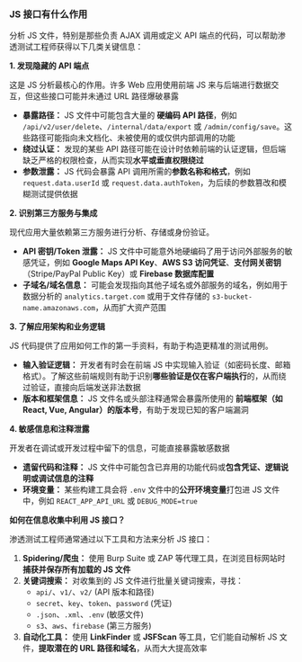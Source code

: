 ### JS 接口有什么作用

分析 JS 文件，特别是那些负责 AJAX 调用或定义 API 端点的代码，可以帮助渗透测试工程师获得以下几类关键信息：

**1. 发现隐藏的 API 端点**

这是 JS 分析最核心的作用。许多 Web 应用使用前端 JS 来与后端进行数据交互，但这些接口可能并未通过 URL 路径爆破暴露

- **暴露路径：** JS 文件中可能包含大量的 **硬编码 API 路径**，例如 `/api/v2/user/delete`、`/internal/data/export` 或 `/admin/config/save`。这些路径可能指向未文档化、未被使用的或仅供内部调用的功能
- **绕过认证：** 发现的某些 API 路径可能在设计时依赖前端的认证逻辑，但后端缺乏严格的权限检查，从而实现**水平或垂直权限绕过**
- **参数泄露：** JS 代码会暴露 API 调用所需的**参数名称和格式**，例如 `request.data.userId` 或 `request.data.authToken`，为后续的参数篡改和模糊测试提供依据



**2. 识别第三方服务与集成**

现代应用大量依赖第三方服务进行分析、存储或身份验证。

- **API 密钥/Token 泄露：** JS 文件中可能意外地硬编码了用于访问外部服务的敏感凭证，例如 **Google Maps API Key**、**AWS S3 访问凭证**、**支付网关密钥**（Stripe/PayPal Public Key）或 **Firebase 数据库配置**
- **子域名/域名信息：** 可能会发现指向其他子域名或外部服务的域名，例如用于数据分析的 `analytics.target.com` 或用于文件存储的 `s3-bucket-name.amazonaws.com`，从而扩大资产范围



**3. 了解应用架构和业务逻辑**

JS 代码提供了应用如何工作的第一手资料，有助于构造更精准的测试用例。

- **输入验证逻辑：** 开发者有时会在前端 JS 中实现输入验证（如密码长度、邮箱格式）。了解这些前端规则有助于识别**哪些验证是仅在客户端执行**的，从而绕过验证，直接向后端发送非法数据
- **版本和框架信息：** JS 文件名或头部注释通常会暴露所使用的 **前端框架（如 React, Vue, Angular）的版本号**，有助于发现已知的客户端漏洞



**4. 敏感信息和注释泄露**

开发者在调试或开发过程中留下的信息，可能直接暴露敏感数据

- **遗留代码和注释：** JS 文件中可能包含已弃用的功能代码或**包含凭证、逻辑说明或调试信息的注释**
- **环境变量：** 某些构建工具会将 `.env` 文件中的**公开环境变量**打包进 JS 文件中，例如 `REACT_APP_API_URL` 或 `DEBUG_MODE=true`

**如何在信息收集中利用 JS 接口？**

渗透测试工程师通常通过以下工具和方法来分析 JS 接口：

1. **Spidering/爬虫：** 使用 Burp Suite 或 ZAP 等代理工具，在浏览目标网站时**捕获并保存所有加载的 JS 文件**
2. **关键词搜索：** 对收集到的 JS 文件进行批量关键词搜索，寻找：
   - `api/`、`v1/`、`v2/` (API 版本和路径)
   - `secret`、`key`、`token`、`password` (凭证)
   - `.json`、`.xml`、`.env` (敏感文件)
   - `s3`、`aws`、`firebase` (第三方服务)
3. **自动化工具：** 使用 **LinkFinder** 或 **JSFScan** 等工具，它们能自动解析 JS 文件，**提取潜在的 URL 路径和域名**，从而大大提高效率